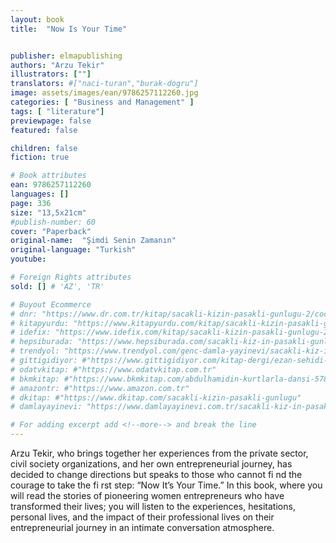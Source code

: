 ```yaml
---
layout: book
title:  "Now Is Your Time"


publisher: elmapublishing
authors: "Arzu Tekir"
illustrators: [""]
translators: #["naci-turan","burak-dogru"]
image: assets/images/ean/9786257112260.jpg
categories: [ "Business and Management" ]
tags: [ "literature"]
previewpage: false
featured: false

children: false
fiction: true

# Book attributes
ean: 9786257112260
languages: []
page: 336
size: "13,5x21cm"
#publish-number: 60
cover: "Paperback"
original-name:  "Şimdi Senin Zamanın"
original-language: "Turkish"
youtube:

# Foreign Rights attributes
sold: [] # 'AZ', 'TR'

# Buyout Ecommerce
# dnr: "https://www.dr.com.tr/kitap/sacakli-kizin-pasakli-gunlugu-2/cocuk-ve-genclik/genclik-10-yas/roman-oyku/urunno=0001893059001"
# kitapyurdu: "https://www.kitapyurdu.com/kitap/sacakli-kizin-pasakli-gunlugu-2-/560122.html&filter_name=Sa%C3%A7akl%C4%B1+K%C4%B1z%27%C4%B1n+Pasakl%C4%B1+G%C3%BCnl%C3%BC%C4%9F%C3%BC+2"
# idefix: "https://www.idefix.com/kitap/sacakli-kizin-pasakli-gunlugu-2/cocuk-ve-genclik/genclik-10-yas/roman-oyku/urunno=0001893059001"
# hepsiburada: "https://www.hepsiburada.com/sacakli-kiz-in-pasakli-gunlugu-2-damla-yayinevi-p-HBV000012ER86"
# trendyol: "https://www.trendyol.com/genc-damla-yayinevi/sacakli-kiz-in-pasakli-gunlugu-2-p-54825777"
# gittigidiyor: #"https://www.gittigidiyor.com/kitap-dergi/ezan-sehidi-adnan-menderes_pdp_732728793"
# odatvkitap: #"https://www.odatvkitap.com.tr"
# bkmkitap: #"https://www.bkmkitap.com/abdulhamidin-kurtlarla-dansi-578226"
# amazontr: #"https://www.amazon.com.tr"
# dkitap: #"https://www.dkitap.com/sacakli-kizin-pasakli-gunlugu"
# damlayayinevi: "https://www.damlayayinevi.com.tr/sacakli-kiz-in-pasakli-gunlugu-2-bu-iste-bi-terslik-var"

# For adding excerpt add <!--more--> and break the line
---
```

Arzu Tekir, who brings together her experiences
from the private sector, civil society organizations,
and her own entrepreneurial journey, has decided
to change directions but speaks to those who cannot fi nd the courage to take the fi rst step: “Now It’s
Your Time.” In this book, where you will read the
stories of pioneering women entrepreneurs who
have transformed their lives; you will listen to the
experiences, hesitations, personal lives, and the
impact of their professional lives on their entrepreneurial journey in an intimate conversation atmosphere.
<!--more--> 

